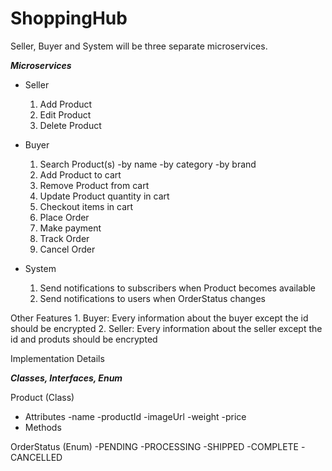 # ShoppingHub

Seller, Buyer and System will be three separate microservices.

***Microservices***

* Seller
    1) Add Product
    2) Edit Product
    3) Delete Product

* Buyer
    1) Search Product(s)
        -by name
        -by category
        -by brand
    2) Add Product to cart
    3) Remove Product from cart
    4) Update Product quantity in cart
    5) Checkout items in cart
    6) Place Order
    7) Make payment
    8) Track Order
    9) Cancel Order

* System
    1) Send notifications to subscribers when Product becomes available
    2) Send notifications to users when OrderStatus changes

Other Features
    1. Buyer: Every information about the buyer except the id should be encrypted
    2. Seller: Every information about the seller except the id and produts should be encrypted

Implementation Details

***Classes, Interfaces, Enum***

Product (Class)

* Attributes
  -name
  -productId
  -imageUrl
  -weight
  -price
* Methods

OrderStatus (Enum)
 -PENDING
 -PROCESSING
 -SHIPPED
 -COMPLETE
 -CANCELLED
